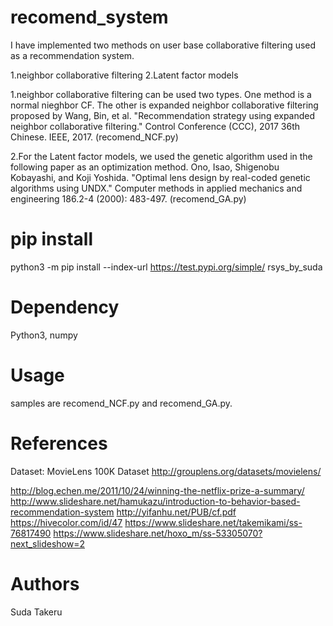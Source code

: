 # recomend_system 
I have implemented two methods on user base collaborative filtering used as a recommendation system.

1.neighbor collaborative filtering
2.Latent factor models

1.neighbor collaborative filtering can be used two types. One method is a normal nieghbor CF. The other is expanded neighbor collaborative filtering proposed by Wang, Bin, et al.
"Recommendation strategy using expanded neighbor collaborative filtering." Control Conference (CCC), 2017 36th Chinese. IEEE, 2017.
(recomend_NCF.py)

2.For the Latent factor models, we used the genetic algorithm used in the following paper as an optimization method.
Ono, Isao, Shigenobu Kobayashi, and Koji Yoshida. "Optimal lens design by real-coded genetic algorithms using UNDX." Computer methods in applied mechanics and engineering 186.2-4 (2000): 483-497.
(recomend_GA.py)

# pip install
python3 -m pip install --index-url https://test.pypi.org/simple/ rsys_by_suda

# Dependency
Python3, numpy

# Usage
samples are recomend_NCF.py and recomend_GA.py.

# References
Dataset: MovieLens 100K Dataset
http://grouplens.org/datasets/movielens/


http://blog.echen.me/2011/10/24/winning-the-netflix-prize-a-summary/
http://www.slideshare.net/hamukazu/introduction-to-behavior-based-recommendation-system 
http://yifanhu.net/PUB/cf.pdf
https://hivecolor.com/id/47
https://www.slideshare.net/takemikami/ss-76817490
https://www.slideshare.net/hoxo_m/ss-53305070?next_slideshow=2 

# Authors
Suda Takeru
